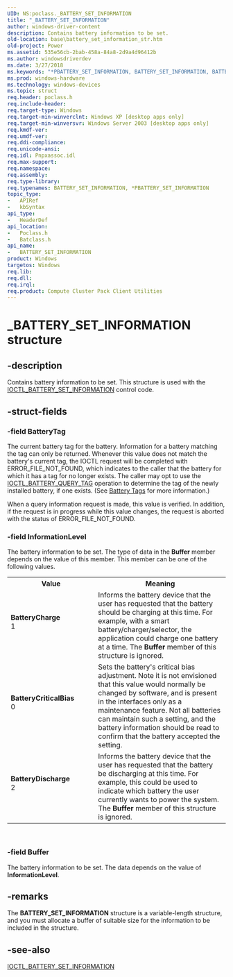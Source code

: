 ```yaml
---
UID: NS:poclass._BATTERY_SET_INFORMATION
title: "_BATTERY_SET_INFORMATION"
author: windows-driver-content
description: Contains battery information to be set.
old-location: base\battery_set_information_str.htm
old-project: Power
ms.assetid: 535e56cb-2bab-458a-84a8-2d9a4d96412b
ms.author: windowsdriverdev
ms.date: 3/27/2018
ms.keywords: "*PBATTERY_SET_INFORMATION, BATTERY_SET_INFORMATION, BATTERY_SET_INFORMATION structure, BatteryCharge, BatteryCriticalBias, BatteryDischarge, PBATTERY_SET_INFORMATION, PBATTERY_SET_INFORMATION structure pointer, _BATTERY_SET_INFORMATION, _win32_battery_set_information_str, base.battery_set_information_str, batclass/BATTERY_SET_INFORMATION, batclass/PBATTERY_SET_INFORMATION, poclass/BATTERY_SET_INFORMATION, poclass/PBATTERY_SET_INFORMATION"
ms.prod: windows-hardware
ms.technology: windows-devices
ms.topic: struct
req.header: poclass.h
req.include-header: 
req.target-type: Windows
req.target-min-winverclnt: Windows XP [desktop apps only]
req.target-min-winversvr: Windows Server 2003 [desktop apps only]
req.kmdf-ver: 
req.umdf-ver: 
req.ddi-compliance: 
req.unicode-ansi: 
req.idl: Pnpxassoc.idl
req.max-support: 
req.namespace: 
req.assembly: 
req.type-library: 
req.typenames: BATTERY_SET_INFORMATION, *PBATTERY_SET_INFORMATION
topic_type:
-	APIRef
-	kbSyntax
api_type:
-	HeaderDef
api_location:
-	Poclass.h
-	Batclass.h
api_name:
-	BATTERY_SET_INFORMATION
product: Windows
targetos: Windows
req.lib: 
req.dll: 
req.irql: 
req.product: Compute Cluster Pack Client Utilities
---
```


# _BATTERY_SET_INFORMATION structure


## -description


Contains battery information to be set. This  structure is used with the 
<a href="https://msdn.microsoft.com/b827983d-5fb8-43f2-b732-541d16b3eb7b">IOCTL_BATTERY_SET_INFORMATION</a> control code.


## -struct-fields




### -field BatteryTag

The current battery tag for the battery. Information for a battery matching the tag can only be returned. Whenever this value does not match the battery's current tag, the IOCTL request will be completed with ERROR_FILE_NOT_FOUND, which indicates to the caller that the battery for which it has a tag for no longer exists. The caller may opt to use the 
<a href="https://msdn.microsoft.com/0bbe59ba-e037-47ce-a54a-6500ea7c9bc5">IOCTL_BATTERY_QUERY_TAG</a> operation to determine the tag of the newly installed battery, if one exists. (See 
<a href="https://msdn.microsoft.com/3580b37d-611c-46b4-9300-4943833d6852">Battery Tags</a> for more information.) 




When a query information request is made, this value is verified. In addition, if the request is in progress while this value changes, the request is aborted with the status of ERROR_FILE_NOT_FOUND.


### -field InformationLevel

The battery information to be set. The type of data in the <b>Buffer</b> member depends on the value of this member. This member can be one of the following values. 



<table>
<tr>
<th>Value</th>
<th>Meaning</th>
</tr>
<tr>
<td width="40%"><a id="BatteryCharge"></a><a id="batterycharge"></a><a id="BATTERYCHARGE"></a><dl>
<dt><b>BatteryCharge</b></dt>
<dt>1</dt>
</dl>
</td>
<td width="60%">
Informs the battery device that the user has requested that the battery should be charging at this time. For example, with a smart battery/charger/selector, the application could charge one battery at a time. The <b>Buffer</b> member of this structure is ignored.

</td>
</tr>
<tr>
<td width="40%"><a id="BatteryCriticalBias"></a><a id="batterycriticalbias"></a><a id="BATTERYCRITICALBIAS"></a><dl>
<dt><b>BatteryCriticalBias</b></dt>
<dt>0</dt>
</dl>
</td>
<td width="60%">
Sets the battery's critical bias adjustment. Note it is not envisioned that this value would normally be changed by software, and is present in the interfaces only as a maintenance feature. Not all batteries can maintain such a setting, and the battery information should be read to confirm that the battery accepted the setting.

</td>
</tr>
<tr>
<td width="40%"><a id="BatteryDischarge"></a><a id="batterydischarge"></a><a id="BATTERYDISCHARGE"></a><dl>
<dt><b>BatteryDischarge</b></dt>
<dt>2</dt>
</dl>
</td>
<td width="60%">
Informs the battery device that the user has requested that the battery be discharging at this time. For example, this could be used to indicate which battery the user currently wants to power the system. The <b>Buffer</b> member of this structure is ignored.

</td>
</tr>
</table>
 


### -field Buffer

The battery information to be set. The data depends on the value of <b>InformationLevel</b>.
					


## -remarks



The 
<b>BATTERY_SET_INFORMATION</b> structure is a variable-length structure, and you must allocate a buffer of suitable size for the information to be included in the structure.




## -see-also




<a href="https://msdn.microsoft.com/b827983d-5fb8-43f2-b732-541d16b3eb7b">IOCTL_BATTERY_SET_INFORMATION</a>
 

 


